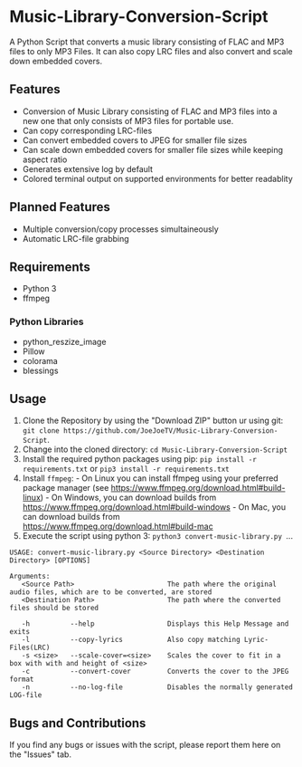 # Music-Library-Conversion-Script
A Python Script that converts a music library consisting of FLAC and MP3 files to only MP3 Files. It can also copy LRC files and also convert and scale down embedded covers.

## Features
  - Conversion of Music Library consisting of FLAC and MP3 files into a new one that only consists of MP3 files for portable use.
  - Can copy corresponding LRC-files
  - Can convert embedded covers to JPEG for smaller file sizes
  - Can scale down embedded covers for smaller file sizes while keeping aspect ratio
  - Generates extensive log by default
  - Colored terminal output on supported environments for better readablity
  
## Planned Features
  - Multiple conversion/copy processes simultaineously
  - Automatic LRC-file grabbing

## Requirements
  - Python 3
  - ffmpeg

### Python Libraries
  - python_reszize_image
  - Pillow
  - colorama
  - blessings
  
## Usage
  1. Clone the Repository by using the "Download ZIP" button ur using git: `git clone https://github.com/JoeJoeTV/Music-Library-Conversion-Script`.
  2. Change into the cloned directory: `cd Music-Library-Conversion-Script`
  3. Install the required python packages using pip: `pip install -r requirements.txt` or `pip3 install -r requirements.txt`
  4. Install `ffmpeg`:
    - On Linux you can install ffmpeg using your preferred package manager (see https://www.ffmpeg.org/download.html#build-linux)
    - On Windows, you can download builds from https://www.ffmpeg.org/download.html#build-windows
    - On Mac, you can download builds from https://www.ffmpeg.org/download.html#build-mac
  5. Execute the script using python 3: `python3 convert-music-library.py `...
    
    USAGE: convert-music-library.py <Source Directory> <Destination Directory> [OPTIONS]

    Arguments:
       <Source Path>                       The path where the original audio files, which are to be converted, are stored
       <Destination Path>                  The path where the converted files should be stored

       -h          --help                  Displays this Help Message and exits
       -l          --copy-lyrics           Also copy matching Lyric-Files(LRC)
       -s <size>   --scale-cover=<size>    Scales the cover to fit in a box with with and height of <size>
       -c          --convert-cover         Converts the cover to the JPEG format
       -n          --no-log-file           Disables the normally generated LOG-file
       
## Bugs and Contributions
  If you find any bugs or issues with the script, please report them here on the "Issues" tab.
